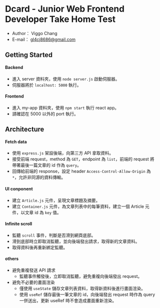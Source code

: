 # Dcard - Junior Web Frontend Developer Take Home Test 
+ Author： Viggo Chang
+ E-mail： <gl4cj8686@gmail.com> 

## Getting Started
#### Backend
+ 進入 server 資料夾，使用 `node server.js` 啟動伺服器。
+ 伺服器將於 `localhost: 5000` 執行。
#### Frontend
+ 進入 my-app 資料夾，使用 `npm start` 執行 react app。
+ 請確認在 5000 以外的 port 執行。

## Architecture
#### Fetch data
+ 使用 `express.js` 架設後端，向第三方 API 拿取資料。
+ 接受前端 request，method 為 `GET`，endpoint 為 `list`，前端的 request 將帶著最後一篇文章的 id 作為 `query`。
+ 回傳給前端的 response，設定 header `Access-Control-Allow-Origin` 為 `*`，允許非同源的資料傳輸。

#### UI conponent
+ 建立 `Article.js` 元件，呈現文章標題及摘要。
+ 建立 `Container.js` 元件，為文章列表中的每筆資料，建立一個 Article 元件，以文章 id 為 `key` 值。

#### Infinite scroll
+ 監聽 `scroll` 事件，判斷是否滑到網頁底部。
+ 滑到底部時立即取消監聽，並向後端發出請求，取得新的文章資料。
+ 取得資料後再重新綁定監聽。

#### others
+ 避免重複發送 API 請求
  + 監聽事件觸發後，立即取消監聽，避免重複向後端發出 request。
+ 避免不必要的畫面渲染
  + 僅使用 `useState` 儲存文章列表資料，取得新資料後進行畫面渲染。 
  + 使用 `useRef` 儲存最後一筆文章的 id，向後端發出 request 時作為 query 一併送出，更新 useRef 時不會造成畫面重新渲染。

